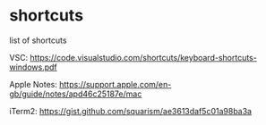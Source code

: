 # shortcuts
list of shortcuts

VSC: https://code.visualstudio.com/shortcuts/keyboard-shortcuts-windows.pdf

Apple Notes: https://support.apple.com/en-gb/guide/notes/apd46c25187e/mac

iTerm2: https://gist.github.com/squarism/ae3613daf5c01a98ba3a

